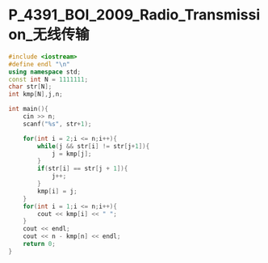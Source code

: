 # P_4391_BOI_2009_Radio_Transmission_无线传输

<style scoped>
@import '/public/css/cpp.css';
</style>


```cpp
#include <iostream>
#define endl "\n"
using namespace std;
const int N = 1111111;
char str[N];
int kmp[N],j,n;

int main(){
    cin >> n;
    scanf("%s", str+1);

    for(int i = 2;i <= n;i++){
        while(j && str[i] != str[j+1]){
            j = kmp[j];
        }
        if(str[i] == str[j + 1]){
            j++;
        }
        kmp[i] = j;
    }
    for(int i = 1;i <= n;i++){
        cout << kmp[i] << " ";
    }
    cout << endl;
    cout << n - kmp[n] << endl;
    return 0;
}
```
    